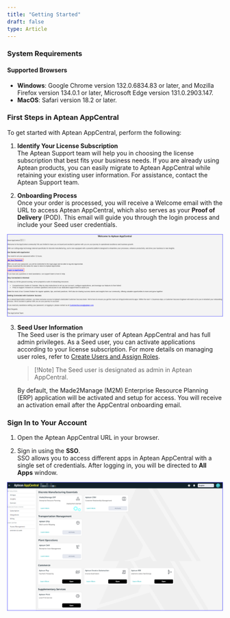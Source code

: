 ```yaml
---
title: "Getting Started"
draft: false
type: Article
---
```


### System Requirements

#### Supported Browsers
-  **Windows**: Google Chrome version 132.0.6834.83 or later, and Mozilla Firefox version 134.0.1 or later, Microsoft Edge version 131.0.2903.147.
-  **MacOS**: Safari version 18.2 or later.

### First Steps in Aptean AppCentral

To get started with Aptean AppCentral, perform the following:

1.	**Identify Your License Subscription**
<br>The Aptean Support team will help you in choosing the license subscription that best fits your business needs. If you are already using Aptean products, you can easily migrate to Aptean AppCentral while retaining your existing user information. For assistance, contact the Aptean Support team.

2.	**Onboarding Process** 
<br> Once your order is processed, you will receive a Welcome email with the URL to access Aptean AppCentral, which also serves as your **Proof of Delivery** (POD). This email will guide you through the login process and include your Seed user credentials.

   ![appcentral-onboarding-mail](assets/Images/appcentral-onboarding-mail.png)

3. **Seed User Information**
<br> The Seed user is the primary user of Aptean AppCentral and has full admin privileges. As a Seed user, you can activate applications according to your license subscription. For more details on managing user roles, refer to [Create Users and Assign Roles](create-users-assign-roles.md). 

   >[!Note] The Seed user is designated as admin in Aptean AppCentral.

   By default, the Made2Manage (M2M) Enterprise Resource Planning (ERP) application will be activated and setup for access. You will receive an activation email after the AppCentral onboarding email.

### Sign In to Your Account

1.	Open the Aptean AppCentral URL in your browser.

2.	Sign in using the **SSO**. <br>SSO allows you to access different apps in Aptean AppCentral with a single set of credentials. After logging in, you will be directed to **All Apps** window.

   ![app-central-activation-page](assets/Images/app-central-activation-page.png)


